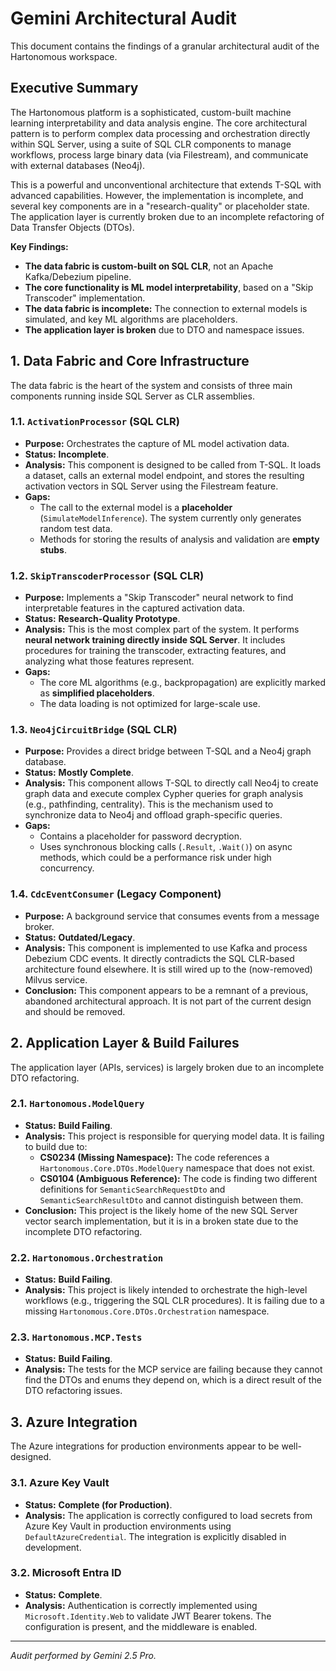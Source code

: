 # Gemini Architectural Audit

This document contains the findings of a granular architectural audit of the Hartonomous workspace.

## Executive Summary

The Hartonomous platform is a sophisticated, custom-built machine learning interpretability and data analysis engine. The core architectural pattern is to perform complex data processing and orchestration directly within SQL Server, using a suite of SQL CLR components to manage workflows, process large binary data (via Filestream), and communicate with external databases (Neo4j).

This is a powerful and unconventional architecture that extends T-SQL with advanced capabilities. However, the implementation is incomplete, and several key components are in a "research-quality" or placeholder state. The application layer is currently broken due to an incomplete refactoring of Data Transfer Objects (DTOs).

**Key Findings:**
- **The data fabric is custom-built on SQL CLR**, not an Apache Kafka/Debezium pipeline.
- **The core functionality is ML model interpretability**, based on a "Skip Transcoder" implementation.
- **The data fabric is incomplete:** The connection to external models is simulated, and key ML algorithms are placeholders.
- **The application layer is broken** due to DTO and namespace issues.

## 1. Data Fabric and Core Infrastructure

The data fabric is the heart of the system and consists of three main components running inside SQL Server as CLR assemblies.

### 1.1. `ActivationProcessor` (SQL CLR)
- **Purpose:** Orchestrates the capture of ML model activation data.
- **Status:** **Incomplete**.
- **Analysis:** This component is designed to be called from T-SQL. It loads a dataset, calls an external model endpoint, and stores the resulting activation vectors in SQL Server using the Filestream feature.
- **Gaps:**
    - The call to the external model is a **placeholder** (`SimulateModelInference`). The system currently only generates random test data.
    - Methods for storing the results of analysis and validation are **empty stubs**.

### 1.2. `SkipTranscoderProcessor` (SQL CLR)
- **Purpose:** Implements a "Skip Transcoder" neural network to find interpretable features in the captured activation data.
- **Status:** **Research-Quality Prototype**.
- **Analysis:** This is the most complex part of the system. It performs **neural network training directly inside SQL Server**. It includes procedures for training the transcoder, extracting features, and analyzing what those features represent.
- **Gaps:**
    - The core ML algorithms (e.g., backpropagation) are explicitly marked as **simplified placeholders**.
    - The data loading is not optimized for large-scale use.

### 1.3. `Neo4jCircuitBridge` (SQL CLR)
- **Purpose:** Provides a direct bridge between T-SQL and a Neo4j graph database.
- **Status:** **Mostly Complete**.
- **Analysis:** This component allows T-SQL to directly call Neo4j to create graph data and execute complex Cypher queries for graph analysis (e.g., pathfinding, centrality). This is the mechanism used to synchronize data to Neo4j and offload graph-specific queries.
- **Gaps:**
    - Contains a placeholder for password decryption.
    - Uses synchronous blocking calls (`.Result`, `.Wait()`) on async methods, which could be a performance risk under high concurrency.

### 1.4. `CdcEventConsumer` (Legacy Component)
- **Purpose:** A background service that consumes events from a message broker.
- **Status:** **Outdated/Legacy**.
- **Analysis:** This component is implemented to use Kafka and process Debezium CDC events. It directly contradicts the SQL CLR-based architecture found elsewhere. It is still wired up to the (now-removed) Milvus service.
- **Conclusion:** This component appears to be a remnant of a previous, abandoned architectural approach. It is not part of the current design and should be removed.

## 2. Application Layer & Build Failures

The application layer (APIs, services) is largely broken due to an incomplete DTO refactoring.

### 2.1. `Hartonomous.ModelQuery`
- **Status:** **Build Failing**.
- **Analysis:** This project is responsible for querying model data. It is failing to build due to:
    - **CS0234 (Missing Namespace):** The code references a `Hartonomous.Core.DTOs.ModelQuery` namespace that does not exist.
    - **CS0104 (Ambiguous Reference):** The code is finding two different definitions for `SemanticSearchRequestDto` and `SemanticSearchResultDto` and cannot distinguish between them.
- **Conclusion:** This project is the likely home of the new SQL Server vector search implementation, but it is in a broken state due to the incomplete DTO refactoring.

### 2.2. `Hartonomous.Orchestration`
- **Status:** **Build Failing**.
- **Analysis:** This project is likely intended to orchestrate the high-level workflows (e.g., triggering the SQL CLR procedures). It is failing due to a missing `Hartonomous.Core.DTOs.Orchestration` namespace.

### 2.3. `Hartonomous.MCP.Tests`
- **Status:** **Build Failing**.
- **Analysis:** The tests for the MCP service are failing because they cannot find the DTOs and enums they depend on, which is a direct result of the DTO refactoring issues.

## 3. Azure Integration

The Azure integrations for production environments appear to be well-designed.

### 3.1. Azure Key Vault
- **Status:** **Complete (for Production)**.
- **Analysis:** The application is correctly configured to load secrets from Azure Key Vault in production environments using `DefaultAzureCredential`. The integration is explicitly disabled in development.

### 3.2. Microsoft Entra ID
- **Status:** **Complete**.
- **Analysis:** Authentication is correctly implemented using `Microsoft.Identity.Web` to validate JWT Bearer tokens. The configuration is present, and the middleware is enabled.

---
*Audit performed by Gemini 2.5 Pro.*
